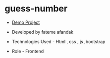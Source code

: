 # guess-number
- [Demo Project](https://fatemehafandak.github.io/guess-number/)

- Developed by fateme afandak
- Technologies Used - Html , css , js ,bootstrap
- Role - Frontend

